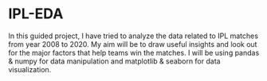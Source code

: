 # IPL-EDA
In this guided project, I have tried to analyze the data related to IPL matches from year 2008 to 2020. 
My aim will be to draw useful insights and look out for the major factors that help teams win the matches. 
I will be using pandas & numpy for data manipulation and matplotlib & seaborn for data visualization. 
